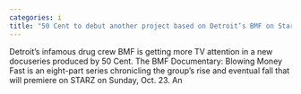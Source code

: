 ```yaml
---
categories: i
title: "50 Cent to debut another project based on Detroit’s BMF on Starz"
---
```


      
      

      
         
   Detroit’s infamous drug crew BMF is getting more TV attention in a new docuseries produced by 50 Cent. The BMF Documentary: Blowing Money Fast is an eight-part series chronicling the group’s rise and eventual fall that will premiere on STARZ on Sunday, Oct. 23. An